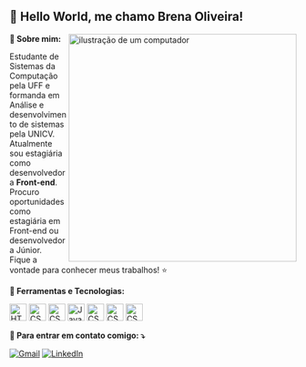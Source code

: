 ## 💜 Hello World, me chamo Brena Oliveira!

<img src="https://raw.githubusercontent.com/MicaelliMedeiros/micaellimedeiros/master/image/computer-illustration.png" alt="ilustração de um computador" min-width="400px" max-width="400px" width="400px" align="right">

<p align="left">
  <strong>
💬 Sobre mim: 
  </strong>
</p> 

<p align="left"> 
  Estudante de Sistemas da Computação pela UFF e formanda em Análise e desenvolvimento de sistemas pela UNICV. <br> Atualmente sou estagiária como desenvolvedora <strong>Front-end</strong>.
  Procuro oportunidades como estagiária em Front-end ou desenvolvedora Júnior. <br> Fique a vontade para conhecer meus trabalhos! ⭐ 
</p>

<p align="left">
  <strong>
🚀 Ferramentas e Tecnologias: 
  </strong>
</p>

<p align="left">
<img loading="lazy" src="https://cdn.jsdelivr.net/gh/devicons/devicon@latest/icons/html5/html5-original-wordmark.svg" title="HTML5" alt="HTML5" width="30" height="30"/>
<img loading="lazy" src="https://cdn.jsdelivr.net/gh/devicons/devicon@latest/icons/css3/css3-original-wordmark.svg" title="CSS3" alt="CSS3" width="30" height="30"/>
<img loading="lazy" src="https://cdn.jsdelivr.net/gh/devicons/devicon@latest/icons/sass/sass-original.svg" title="SASS" alt="CSS3" width="30" height="30"/>
<img loading="lazy" src="https://cdn.jsdelivr.net/gh/devicons/devicon@latest/icons/javascript/javascript-original.svg" title="CSS3" alt="JavaScript" width="30" height="30"/>
<img loading="lazy" src="https://cdn.jsdelivr.net/gh/devicons/devicon@latest/icons/react/react-original.svg" title="React" alt="CSS3" width="30" height="30"/>
<img loading="lazy" src="https://cdn.jsdelivr.net/gh/devicons/devicon@latest/icons/angular/angular-original.svg" title="Angular" alt="CSS3" width="30" height="30"/>
<img loading="lazy" src="https://cdn.jsdelivr.net/gh/devicons/devicon@latest/icons/sqldeveloper/sqldeveloper-original.svg" title="SQL Developer" alt="CSS3" width="30" height="30"/>
</p>

<p align="left">
  <strong>
  💌 Para entrar em contato comigo: ⤵️
  </strong>
</p>

<p align="left">
  <a href="mailto:oliveirabrena365@gmail.com" title="Gmail">
  <img src="https://img.shields.io/badge/-Gmail-FF0000?style=flat-square&labelColor=FF0000&logo=gmail&logoColor=white&link=oliveirabrena365@gmail.com" alt="Gmail"/></a>
  <a href="https://www.linkedin.com/in/brena-alves-oliveira-98b4a4201" title="LinkedIn">
  <img src="https://img.shields.io/badge/-Linkedin-0e76a8?style=flat-square&logo=Linkedin&logoColor=white&link=https://www.linkedin.com/in/brena-alves-oliveira-98b4a4201" alt="LinkedIn"/></a>
</p>


